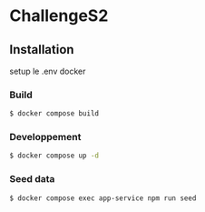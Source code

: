 # ChallengeS2

## Installation

setup le .env docker

### Build

```bash
$ docker compose build
```

### Developpement

```bash
$ docker compose up -d
```

### Seed data

```bash
$ docker compose exec app-service npm run seed
```
